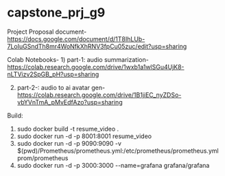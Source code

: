 # capstone_prj_g9

Project Proposal document- https://docs.google.com/document/d/1T8IhLUb-7LoIuGSndTh8mr4WoNfkXhRNV3fpCu05zuc/edit?usp=sharing

Colab Notebooks- 1) part-1: audio summarization- https://colab.research.google.com/drive/1wxb1a1wlSGu4UjK8-nLTVizv2SpGB_pH?usp=sharing

2) part-2-: audio to ai avatar gen-  https://colab.research.google.com/drive/1B1jiEC_nyZDSo-vbYVnTmA_pMvEdfAzo?usp=sharing


Build:

1. sudo docker build -t resume_video .
2. sudo docker run -d -p 8001:8001 resume_video
3. sudo docker run -d   -p 9090:9090   -v $(pwd)/Prometheus/prometheus.yml:/etc/prometheus/prometheus.yml   prom/prometheus
4. sudo docker run -d   -p 3000:3000   --name=grafana   grafana/grafana
